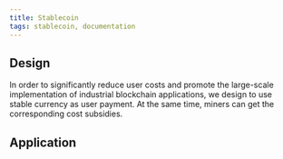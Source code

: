 ```yaml
---
title: Stablecoin
tags: stablecoin, documentation
---
```


## Design

In order to significantly reduce user costs and promote the large-scale implementation of industrial blockchain applications, we design to use stable currency as user payment. At the same time, miners can get the corresponding cost subsidies.

## Application